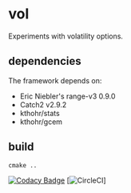 # vol
Experiments with volatility options.

## dependencies
The framework depends on:
*  Eric Niebler's range-v3 0.9.0 
*  Catch2 v2.9.2
*  kthohr/stats
*  kthohr/gcem

## build
`cmake ..`

[![Codacy Badge](https://api.codacy.com/project/badge/Grade/4df2b8a9b6f0474ca75cc5a7f986588f)](https://www.codacy.com?utm_source=github.com&amp;utm_medium=referral&amp;utm_content=hardlianotion/vol&amp;utm_campaign=Badge_Grade)
[![CircleCI](https://circleci.com/gh/hardlianotion/vol.svg?style=svg&circle-token=7b4b779407f176bace72f91599ea41ac3fd4e81d)]
